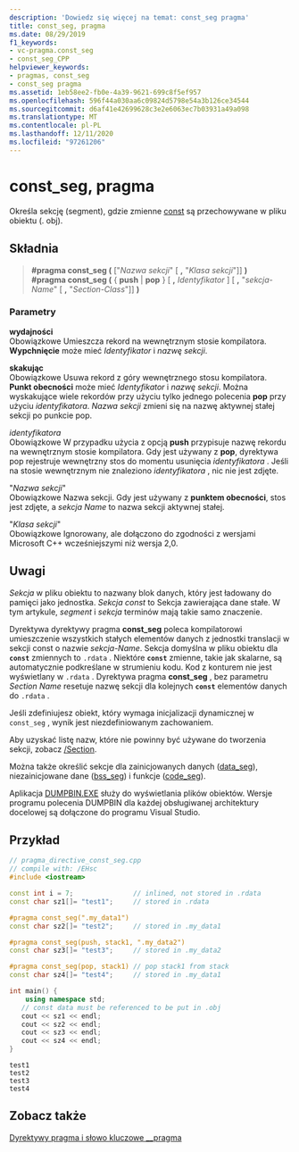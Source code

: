 ```yaml
---
description: 'Dowiedz się więcej na temat: const_seg pragma'
title: const_seg, pragma
ms.date: 08/29/2019
f1_keywords:
- vc-pragma.const_seg
- const_seg_CPP
helpviewer_keywords:
- pragmas, const_seg
- const_seg pragma
ms.assetid: 1eb58ee2-fb0e-4a39-9621-699c8f5ef957
ms.openlocfilehash: 596f44a030aa6c09824d5798e54a3b126ce34544
ms.sourcegitcommit: d6af41e42699628c3e2e6063ec7b03931a49a098
ms.translationtype: MT
ms.contentlocale: pl-PL
ms.lasthandoff: 12/11/2020
ms.locfileid: "97261206"
---
```

# <a name="const_seg-pragma"></a>const_seg, pragma

Określa sekcję (segment), gdzie zmienne [const](../cpp/const-cpp.md) są przechowywane w pliku obiektu (. obj).

## <a name="syntax"></a>Składnia

> **#pragma const_seg (** ["*Nazwa sekcji*" [ **,** "*Klasa sekcji*"]] **)**\
> **#pragma const_seg (** { **push**  |  **pop** } [ **,** *Identyfikator* ] [ **,** "*sekcja-Name*" [ **,** "*Section-Class*"]] **)**

### <a name="parameters"></a>Parametry

**wydajności**\
Obowiązkowe Umieszcza rekord na wewnętrznym stosie kompilatora. **Wypchnięcie** może mieć *Identyfikator* i *nazwę sekcji*.

**skakując**\
Obowiązkowe Usuwa rekord z góry wewnętrznego stosu kompilatora. **Punkt obecności** może mieć *Identyfikator* i *nazwę sekcji*. Można wyskakujące wiele rekordów przy użyciu tylko jednego polecenia **pop** przy użyciu *identyfikatora*. *Nazwa sekcji* zmieni się na nazwę aktywnej stałej sekcji po punkcie pop.

*identyfikatora*\
Obowiązkowe W przypadku użycia z opcją **push** przypisuje nazwę rekordu na wewnętrznym stosie kompilatora. Gdy jest używany z **pop**, dyrektywa pop rejestruje wewnętrzny stos do momentu usunięcia *identyfikatora* . Jeśli na stosie wewnętrznym nie znaleziono *identyfikatora* , nic nie jest zdjęte.

"*Nazwa sekcji*" \
Obowiązkowe Nazwa sekcji. Gdy jest używany z **punktem obecności**, stos jest zdjęte, a *sekcja Name* to nazwa sekcji aktywnej stałej.

"*Klasa sekcji*" \
Obowiązkowe Ignorowany, ale dołączono do zgodności z wersjami Microsoft C++ wcześniejszymi niż wersja 2,0.

## <a name="remarks"></a>Uwagi

*Sekcja* w pliku obiektu to nazwany blok danych, który jest ładowany do pamięci jako jednostka. *Sekcja const* to Sekcja zawierająca dane stałe. W tym artykule, *segment* i *sekcja* terminów mają takie samo znaczenie.

Dyrektywa dyrektywy pragma **const_seg** poleca kompilatorowi umieszczenie wszystkich stałych elementów danych z jednostki translacji w sekcji const o nazwie *sekcja-Name*. Sekcja domyślna w pliku obiektu dla **`const`** zmiennych to `.rdata` . Niektóre **`const`** zmienne, takie jak skalarne, są automatycznie podkreślane w strumieniu kodu. Kod z konturem nie jest wyświetlany w `.rdata` . Dyrektywa pragma **const_seg** , bez parametru *Section Name* resetuje nazwę sekcji dla kolejnych **`const`** elementów danych do `.rdata` .

Jeśli zdefiniujesz obiekt, który wymaga inicjalizacji dynamicznej w `const_seg` , wynik jest niezdefiniowanym zachowaniem.

Aby uzyskać listę nazw, które nie powinny być używane do tworzenia sekcji, zobacz [/Section](../build/reference/section-specify-section-attributes.md).

Można także określić sekcje dla zainicjowanych danych ([data_seg](../preprocessor/data-seg.md)), niezainicjowane dane ([bss_seg](../preprocessor/bss-seg.md)) i funkcje ([code_seg](../preprocessor/code-seg.md)).

Aplikacja [DUMPBIN.EXE](../build/reference/dumpbin-command-line.md) służy do wyświetlania plików obiektów. Wersje programu polecenia DUMPBIN dla każdej obsługiwanej architektury docelowej są dołączone do programu Visual Studio.

## <a name="example"></a>Przykład

```cpp
// pragma_directive_const_seg.cpp
// compile with: /EHsc
#include <iostream>

const int i = 7;               // inlined, not stored in .rdata
const char sz1[]= "test1";     // stored in .rdata

#pragma const_seg(".my_data1")
const char sz2[]= "test2";     // stored in .my_data1

#pragma const_seg(push, stack1, ".my_data2")
const char sz3[]= "test3";     // stored in .my_data2

#pragma const_seg(pop, stack1) // pop stack1 from stack
const char sz4[]= "test4";     // stored in .my_data1

int main() {
    using namespace std;
   // const data must be referenced to be put in .obj
   cout << sz1 << endl;
   cout << sz2 << endl;
   cout << sz3 << endl;
   cout << sz4 << endl;
}
```

```Output
test1
test2
test3
test4
```

## <a name="see-also"></a>Zobacz także

[Dyrektywy pragma i słowo kluczowe __pragma](../preprocessor/pragma-directives-and-the-pragma-keyword.md)

